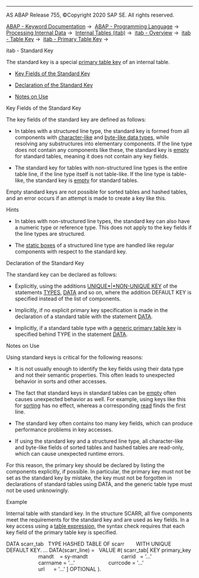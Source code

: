   

* * *

AS ABAP Release 755, ©Copyright 2020 SAP SE. All rights reserved.

[ABAP - Keyword Documentation](javascript:call_link\('abenabap.htm'\)) →  [ABAP - Programming Language](javascript:call_link\('abenabap_reference.htm'\)) →  [Processing Internal Data](javascript:call_link\('abenabap_data_working.htm'\)) →  [Internal Tables (itab)](javascript:call_link\('abenitab.htm'\)) →  [itab - Overview](javascript:call_link\('abenitab_oview.htm'\)) →  [itab - Table Key](javascript:call_link\('abenitab_key.htm'\)) →  [itab - Primary Table Key](javascript:call_link\('abenitab_key_primary.htm'\)) → 

itab - Standard Key

The standard key is a special [primary table key](javascript:call_link\('abenprimary_table_key_glosry.htm'\) "Glossary Entry") of an internal table.

-   [Key Fields of the Standard Key](#@@ITOC@@ABENITAB_STANDARD_KEY_1)

-   [Declaration of the Standard Key](#@@ITOC@@ABENITAB_STANDARD_KEY_2)

-   [Notes on Use](#@@ITOC@@ABENITAB_STANDARD_KEY_3)

Key Fields of the Standard Key

The key fields of the standard key are defined as follows:

-   In tables with a structured line type, the standard key is formed from all components with [character-like](javascript:call_link\('abencharlike_data_type_glosry.htm'\) "Glossary Entry") and [byte-like data types](javascript:call_link\('abenbyte_like_data_typ_glosry.htm'\) "Glossary Entry"), while resolving any substructures into elementary components. If the line type does not contain any components like these, the standard key is [empty](javascript:call_link\('abenitab_empty_key.htm'\)) for standard tables, meaning it does not contain any key fields.

-   The standard key for tables with non-structured line types is the entire table line, if the line type itself is not table-like. If the line type is table-like, the standard key is [empty](javascript:call_link\('abenitab_empty_key.htm'\)) for standard tables.

Empty standard keys are not possible for sorted tables and hashed tables, and an error occurs if an attempt is made to create a key like this.

Hints

-   In tables with non-structured line types, the standard key can also have a numeric type or reference type. This does not apply to the key fields if the line types are structured.

-   The [static boxes](javascript:call_link\('abenstatic_box_glosry.htm'\) "Glossary Entry") of a structured line type are handled like regular components with respect to the standard key.

Declaration of the Standard Key

The standard key can be declared as follows:

-   Explicitly, using the additions [UNIQUE*|*NON-UNIQUE KEY](javascript:call_link\('abaptypes_primary_key.htm'\)) of the statements [TYPES](javascript:call_link\('abaptypes_primary_key.htm'\)), [DATA](javascript:call_link\('abapdata_primary_key.htm'\)) and so on, where the addition DEFAULT KEY is specified instead of the list of components.

-   Implicitly, if no explicit primary key specification is made in the declaration of a standard table with the statement [DATA](javascript:call_link\('abapdata_primary_key.htm'\)).

-   Implicitly, if a standard table type with a [generic primary table key](javascript:call_link\('abaptypes_keydef.htm'\)) is specified behind TYPE in the statement [DATA](javascript:call_link\('abapdata_referring.htm'\)).

Notes on Use

Using standard keys is critical for the following reasons:

-   It is not usually enough to identify the key fields using their data type and not their semantic properties. This often leads to unexpected behavior in sorts and other accesses.

-   The fact that standard keys in standard tables can be [empty](javascript:call_link\('abenitab_empty_key.htm'\)) often causes unexpected behavior as well. For example, using keys like this for [sorting](javascript:call_link\('abapsort_itab.htm'\)) has no effect, whereas a corresponding [read](javascript:call_link\('abapread_table.htm'\)) finds the first line.

-   The standard key often contains too many key fields, which can produce performance problems in key accesses.

-   If using the standard key and a structured line type, all character-like and byte-like fields of sorted tables and hashed tables are read-only, which can cause unexpected runtime errors.

For this reason, the primary key should be declared by listing the components explicitly, if possible. In particular, the primary key must not be set as the standard key by mistake, the key must not be forgotten in declarations of standard tables using DATA, and the generic table type must not be used unknowingly.

Example

Internal table with standard key. In the structure SCARR, all five components meet the requirements for the standard key and are used as key fields. In a key access using a [table expression](javascript:call_link\('abentable_expression_glosry.htm'\) "Glossary Entry"), the syntax check requires that each key field of the primary table key is specified.

DATA scarr\_tab
  TYPE HASHED TABLE OF scarr
       WITH UNIQUE DEFAULT KEY.
...
DATA(scarr\_line) =
  VALUE #( scarr\_tab\[ KEY primary\_key
                      mandt    = sy-mandt
                      carrid   = '...'
                      carrname = '...'
                      currcode = '...'
                      url      = '...' \] OPTIONAL ).